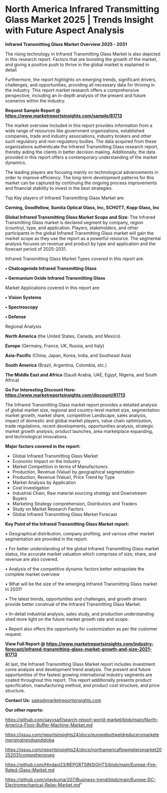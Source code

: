 # North America Infrared Transmitting Glass Market 2025 | Trends Insight with Future Aspect Analysis

<Strong> Infrared Transmitting Glass Market Overview 2025 - 2031</strong>

The rising technology in Infrared Transmitting Glass Market is also depicted in this research report. Factors that are boosting the growth of the market, and giving a positive push to thrive in the global market is explained in detail.

Furthermore, the report highlights on emerging trends, significant drivers, challenges, and opportunities, providing all necessary data for thriving in the industry. This report market research offers a comprehensive perspective, including an in-depth analysis of the present and future scenarios within the industry.

<strong>Request Sample Report @ <a href=https://www.marketreportsinsights.com/sample/81713>https://www.marketreportsinsights.com/sample/81713</a></strong>

The market overview included in this report provides information from a wide range of resources like government organizations, established companies, trade and industry associations, industry brokers and other such regulatory and non-regulatory bodies. The data acquired from these organizations authenticate the Infrared Transmitting Glass research report, thereby aiding the clients in better decision making. Additionally, the data provided in this report offers a contemporary understanding of the market dynamics.

The leading players are focusing mainly on technological advancements in order to improve efficiency. The long-term development patterns for this market can be captured by continuing the ongoing process improvements and financial stability to invest in the best strategies.

Top Key players of Infrared Transmitting Glass Market are:

<strong>Corning, Goodfellow, Sumita Optical Glass, Inc, SCHOTT, Kopp Glass, Inc</strong>

<strong><b>Global Infrared Transmitting Glass Market Scope and Size:</b></strong>
The Infrared Transmitting Glass market is declared segment by company, region (country), type, and application. Players, stakeholders, and other participants in the global Infrared Transmitting Glass market will gain the market scope as they use the report as a powerful resource. The segmental analysis focuses on revenue and product by type and application and the forecast period of 2025-2031.

Infrared Transmitting Glass Market Types covered in this report are:

<strong>• Chalcogenide Infrared Transmitting Glass

• Germanium Oxide Infrared Transmitting Glass</strong>

Market Applications covered in this report are:

<strong>• Vision Systems

• Spectroscopy

• Defense</strong> 

Regional Analysis

<strong>North America</strong> (the United States, Canada, and Mexico)

<strong>Europe</strong> (Germany, France, UK, Russia, and Italy)

<strong>Asia-Pacific</strong> (China, Japan, Korea, India, and Southeast Asia)

<strong>South America</strong> (Brazil, Argentina, Colombia, etc.)

<strong>The Middle East and Africa</strong> (Saudi Arabia, UAE, Egypt, Nigeria, and South Africa)

<strong>Go For Interesting Discount Here: <a href=https://www.marketreportsinsights.com/discount/81713>https://www.marketreportsinsights.com/discount/81713</a></strong>

The Infrared Transmitting Glass market report provides a detailed analysis of global market size, regional and country-level market size, segmentation market growth, market share, competitive Landscape, sales analysis, impact of domestic and global market players, value chain optimization, trade regulations, recent developments, opportunities analysis, strategic market growth analysis, product launches, area marketplace expanding, and technological innovations.

<strong><b>Major factors covered in the report:</b></strong>
<ul>
  <li>Global Infrared Transmitting Glass Market </li>
  <li>Economic Impact on the Industry</li>
  <li>Market Competition in terms of Manufacturers</li>
  <li>Production, Revenue (Value) by geographical segmentation</li>
  <li>Production, Revenue (Value), Price Trend by Type</li>
  <li>Market Analysis by Application</li>
  <li>Cost Investigation</li>
  <li>Industrial Chain, Raw material sourcing strategy and Downstream Buyers</li>
  <li>Marketing Strategy comprehension, Distributors and Traders</li>
  <li>Study on Market Research Factors</li>
  <li>Global Infrared Transmitting Glass Market Forecast</li>
</ul>

<strong><b>Key Point of the Infrared Transmitting Glass Market report:</b></strong>

• Geographical distribution, company profiling, and various other market segmentation are provided in the report.

• For better understanding of the global Infrared Transmitting Glass market status, the accurate market valuation which comprises of size, share, and revenue are also covered.

• Analysis of the competitive dynamic factors better extrapolate the complete market overview

• What will be the size of the emerging Infrared Transmitting Glass market in 2031?

• The latest trends, opportunities and challenges, and growth drivers provide better construal of the Infrared Transmitting Glass Market.

• In-detail industrial analysis, sales study, and production understanding shed more light on the future market growth rate and scope.

• Report also offers the opportunity for customization as per the customer request.

<strong><b>View Full Report @ <a href=https://www.marketreportsinsights.com/industry-forecast/infrared-transmitting-glass-market-growth-and-size-2021-81713>https://www.marketreportsinsights.com/industry-forecast/infrared-transmitting-glass-market-growth-and-size-2021-81713</a></b></strong>


At last, the Infrared Transmitting Glass Market report includes investment come analysis and development trend analysis. The present and future opportunities of the fastest growing international industry segments are coated throughout this report. This report additionally presents product specification, manufacturing method, and product cost structure, and price structure.

<strong>Contact Us:</strong>
sales@marketreportsinsights.com

<strong>Our other reports:</strong>

<a href=https://github.com/sayysaif/search-report-world-market/blob/main/North-America-Floor-Buffer-Machine-Market.md>https://github.com/sayysaif/search-report-world-market/blob/main/North-America-Floor-Buffer-Machine-Market.md</a>

<a href=https://issuu.com/reportsinsights24/docs/europebuttweldreducersmarketemergingtrendsandgloba>https://issuu.com/reportsinsights24/docs/europebuttweldreducersmarketemergingtrendsandgloba</a>

<a href=https://issuu.com/reportsinsights24/docs/northamericaflowmetersmarket20252031comprehensiveg>https://issuu.com/reportsinsights24/docs/northamericaflowmetersmarket20252031comprehensiveg</a>

<a href=https://github.com/Hindavi23/REPORTSINSIGHTS/blob/main/Europe-Fire-Rated-Glass-Market.md>https://github.com/Hindavi23/REPORTSINSIGHTS/blob/main/Europe-Fire-Rated-Glass-Market.md</a>

<a href=https://github.com/vijaykumar207/Business-trend/blob/main/Europe-DC-Electromechanical-Relay-Market.md>https://github.com/vijaykumar207/Business-trend/blob/main/Europe-DC-Electromechanical-Relay-Market.md</a>"
